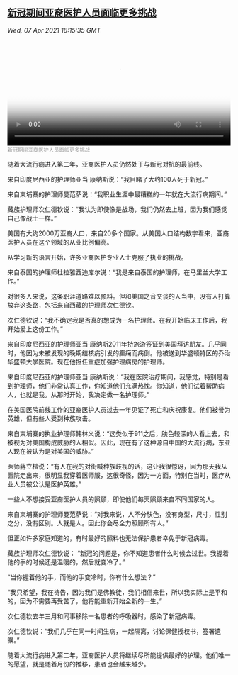 <!--1617814743000-->
[新冠期间亚裔医护人员面临更多挑战](https://www.voachinese.com/a/in-us-asian-medical-workers-face-extra-covid-threat-20210406/5844255.html)
------

<div><i>Wed, 07 Apr 2021 16:15:35 GMT</i></div><video poster="https://images.weserv.nl?url=gdb.voanews.com/6e2bd28a-1b2a-4ada-917c-6e274c7fdabf_tv_r1_s_w900.jpg" src="https://av.voanews.com/Videoroot/Pangeavideo/2021/04/6/6e/6e2bd28a-1b2a-4ada-917c-6e274c7fdabf_240p.mp4" style="width:100%" controls></video><div><small style="color: #999;">新冠期间亚裔医护人员面临更多挑战</small></div><p>随着大流行病进入第二年，亚裔医护人员仍然处于与新冠对抗的最前线。</p><p>来自印度尼西亚的护理师亚当·康纳斯说：“我目睹了大约100人死于新冠。”</p><p>来自柬埔寨的护理师曼范萨说：“我职业生涯中最糟糕的一年就在大流行病期间。”</p><p>藏族护理师次仁德钦说：“我认为即使像是战场，我们仍然去上班，因为我们感觉自己像战士一样。”</p><p>美国有大约2000万亚裔人口，来自20多个国家。从美国人口结构数字看来，亚裔医护人员在这个领域的从业比例偏高。</p><p>从学习新的语言开始，许多亚裔医护专业人士克服了执业的挑战。</p><p>来自泰国的护理师杜拉雅西迪库尔说：“我是来自泰国的护理师，在马里兰大学工作。”</p><p>对很多人来说，这条职涯道路难以预料。但和美国之音交谈的人当中，没有人打算放弃这条路，包括来自西藏的护理师次仁德钦。</p><p>次仁德钦说：“我不确定我是否真的想成为一名护理师。在我开始临床工作后，我开始爱上这份工作。”</p><p>来自印度尼西亚的护理师亚当·康纳斯2011年持旅游签证到美国拜访朋友。几乎同时，他因为未被发现的晚期结核病引发的癫痫而病倒。他被送到华盛顿特区的乔治华盛顿大学医院。现在他担任重症加强护理病房的护理师。</p><p>来自印度尼西亚的护理师亚当·康纳斯说：“我在医院治疗期间，我感觉，特别是看到护理师，他们非常认真工作，你知道他们充满热忱。你知道，他们试着帮助病人，也就是我。从那时开始，我决定做一名护理师。”</p><p>在美国医院前线工作的亚裔医护人员过去一年见证了死亡和庆祝康复。他们被誉为英雄，但有些人受到种族攻击。 </p><p>来自柬埔寨的执业护理师韩林义说：“这类似于911之后，肤色较深的人看上去，和被视为对美国构成威胁的人相似。因此，现在有了这种源自中国的大流行病，东亚人现在被认为是对美国的威胁。”</p><p>医师蔣立楷说：“有人在我的对街喊种族歧视的话，这让我很惊讶，因为那天我从医院走出来，很明显我穿着医师服，这很奇怪，因为一方面，特别在当时，医疗从业人员被公认是医护英雄。”</p><p>一些人不想接受亚裔医护人员的照顾，即使他们每天照顾来自不同国家的人。</p><p>来自柬埔寨的护理师曼范萨说：“对我来说，人不分肤色，没有身型，尺寸，性别之分，没有区别。人就是人。因此你会尽全力照顾所有人。”</p><p>但正如许多家庭知道的，有时最好的照料也无法保护患者幸免于新冠病毒。</p><p>藏族护理师次仁德钦说： “新冠的问题是，你不知道患者什么时候会过世。我握着他的手的时候还是温暖的，然后就变冷了。”</p><p>“当你握着他的手，而他的手变冷时，你有什么想法？”</p><p>“我只希望，我在祷告，因为我们是佛教徒，我们相信来世，所以我实际上是平和的，因为不需要再受苦了，他将能重新开始全新的一生。”</p><p>次仁德钦去年三月和同事移除一名患者的呼吸器时，感染了新冠病毒。</p><p>次仁德钦说：“我们几乎在同一时间生病，一起隔离，讨论保健授权书，签署遗嘱。”</p><p>随着大流行病进入第二年，亚裔医护人员将继续尽所能提供最好的护理。他们唯一的愿望，就是随着月份的推移，患者也会越来越少。</p>
